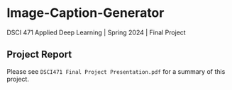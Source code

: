 # Image-Caption-Generator

DSCI 471 Applied Deep Learning | Spring 2024 | Final Project

## Project Report
Please see `DSCI471 Final Project Presentation.pdf` for a summary of this project.
